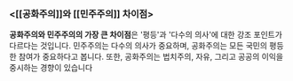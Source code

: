 ###  <[[공화주의]]와 [[민주주의]] 차이점>
**공화주의와 민주주의의 가장 큰 차이점**은 '평등'과 '다수의 의사'에 대한 강조 포인트가 다르다는 것입니다. 민주주의는 다수의 의사가 중요하며, 공화주의는 모든 국민의 평등한 참여가 중요하다고 봅니다. 또한, 공화주의는 법치주의, 자유, 그리고 공공의 이익을 중시하는 경향이 있습니다 